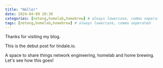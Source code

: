 ```yaml
---
title: "Hello!"
date: 2024-04-09 20:30
categories: [neteng,homelab,homebrew] # always lowercase, comma seperated
tags: [neteng,homelab,homebrew] # always lowercase, comma seperated
---
```


Thanks for visiting my blog.

This is the debut post for tindale.io. 

A space to share things network engineering, homelab and home brewing. Let's see how this goes!